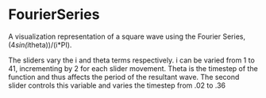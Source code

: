 # FourierSeries

A visualization representation of a square wave using the Fourier Series, (4*sin(i*theta))/(i*PI).

The sliders vary the i and theta terms respectively. 
i can be varied from 1 to 41, incrementing by 2 for each slider movement.
Theta is the timestep of the function and thus affects the period of the resultant wave. The second slider controls this variable and varies the timestep from .02 to .36
